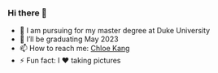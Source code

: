 ### Hi there 👋

- 🔭 I am pursuing for my master degree at Duke University
- 🌱 I’ll be graduating May 2023
- 📫 How to reach me: [Chloe Kang](https://www.linkedin.com/in/chloe-kang53/)
- ⚡ Fun fact: I ❤️ taking pictures
